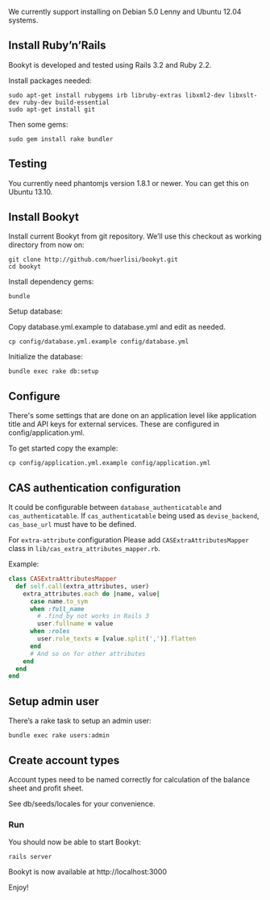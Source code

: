 We currently support installing on Debian 5.0 Lenny and Ubuntu 12.04
systems.

Install Ruby’n’Rails
--------------------

Bookyt is developed and tested using Rails 3.2 and Ruby 2.2.

Install packages needed:

    sudo apt-get install rubygems irb libruby-extras libxml2-dev libxslt-dev ruby-dev build-essential
    sudo apt-get install git

Then some gems:

    sudo gem install rake bundler

Testing
-------

You currently need phantomjs version 1.8.1 or newer. You can get this on
Ubuntu 13.10.

Install Bookyt
--------------

Install current Bookyt from git repository. We’ll use this checkout as
working directory from now on:

    git clone http://github.com/huerlisi/bookyt.git
    cd bookyt

Install dependency gems:

    bundle

Setup database:

Copy database.yml.example to database.yml and edit as needed.

    cp config/database.yml.example config/database.yml

Initialize the database:

    bundle exec rake db:setup

Configure
---------

There's some settings that are done on an application level like application title and API
keys for external services. These are configured in config/application.yml.

To get started copy the example:

    cp config/application.yml.example config/application.yml
    
## CAS authentication configuration

It could be configurable between `database_authenticatable` and `cas_authenticatable`.
If `cas_authenticatable` being used as `devise_backend`, `cas_base_url` must have to be defined.

For `extra-attribute` configuration Please add `CASExtraAttributesMapper` class in `lib/cas_extra_attributes_mapper.rb`.

Example:

```ruby
class CASExtraAttributesMapper
  def self.call(extra_attributes, user)
    extra_attributes.each do |name, value|
      case name.to_sym
      when :full_name
        # .find_by not works in Rails 3
        user.fullname = value
      when :roles
        user.role_texts = [value.split(',')].flatten
      end
      # And so on for other attributes
    end
  end
end
```

Setup admin user
----------------

There’s a rake task to setup an admin user:

    bundle exec rake users:admin

Create account types
--------------------

Account types need to be named correctly for calculation of the balance
sheet and profit sheet.

See db/seeds/locales for your convenience.

### Run

You should now be able to start Bookyt:

    rails server

Bookyt is now available at http://localhost:3000

Enjoy!
